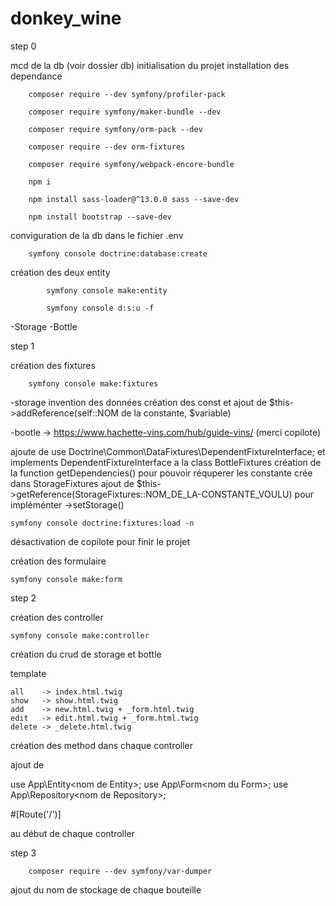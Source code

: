 # donkey_wine

step 0

mcd de la db (voir dossier db)
initialisation du projet 
installation des dependance

        composer require --dev symfony/profiler-pack 

        composer require symfony/maker-bundle --dev

        composer require symfony/orm-pack --dev

        composer require --dev orm-fixtures

        composer require symfony/webpack-encore-bundle

        npm i

        npm install sass-loader@^13.0.0 sass --save-dev

        npm install bootstrap --save-dev


conviguration de la db dans le fichier .env 

        symfony console doctrine:database:create


création des deux entity 

            symfony console make:entity
            
            symfony console d:s:u -f

-Storage
-Bottle

step 1

création des fixtures

        symfony console make:fixtures

-storage invention des données 
création des const et ajout de $this->addReference(self::NOM de la constante, $variable)

-bootle -> https://www.hachette-vins.com/hub/guide-vins/  (merci copilote)

ajoute de use Doctrine\Common\DataFixtures\DependentFixtureInterface; et implements DependentFixtureInterface a la class BottleFixtures
création de la function getDependencies() pour pouvoir réquperer les constante crée dans StorageFixtures
ajout de $this->getReference(StorageFixtures::NOM_DE_LA-CONSTANTE_VOULU) pour impléménter ->setStorage()

    symfony console doctrine:fixtures:load -n
               
désactivation de copilote pour finir le projet 



création des formulaire

    symfony console make:form

step 2

création des controller 

    symfony console make:controller

création du crud de storage  et bottle 

template 

    all    -> index.html.twig
    show   -> show.html.twig
    add    -> new.html.twig + _form.html.twig
    edit   -> edit.html.twig + _form.html.twig
    delete -> _delete.html.twig

création des method dans chaque controller

ajout de

use App\Entity\<nom de Entity>;
use App\Form\<nom du Form>;
use App\Repository\<nom de Repository>;

#[Route('/<nom de route>')]

au début de chaque controller

step 3

        composer require --dev symfony/var-dumper

ajout du nom de stockage de chaque bouteille
